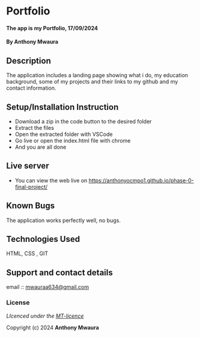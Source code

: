 # Portfolio
#### The app is my Portfolio, 17/09/2024
#### **By Anthony Mwaura**
## Description
The application includes a  landing page showing what i do, my education background, some of my projects and their links to my github  and my contact information.

## Setup/Installation Instruction
* Download a zip in the code button to the desired folder
* Extract the files
* Open the extracted folder with VSCode
* Go live or open the index.html file with chrome
* And you are all done

## Live server
* You can view the web live on 
https://anthonyocmpo1.github.io/phase-0-final-project/

## Known Bugs
The application works perfectly well, no bugs.

## Technologies Used
HTML, CSS ,  GIT

## Support and contact details
email :: mwauraa634@gmail.com

### License
*LIcenced under the [MT-licence](https://github.com/Anthonyocmpo1/portfolio-sdft11/blob/master/LICENSE.md)*

Copyright (c) 2024 **Anthony Mwaura**
